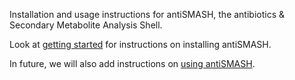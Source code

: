 Installation and usage instructions for antiSMASH, the antibiotics & Secondary
Metabolite Analysis Shell.

Look at [getting started](getting_started.md) for instructions on installing antiSMASH.

In future, we will also add instructions on [using antiSMASH](using_antismash.md).

